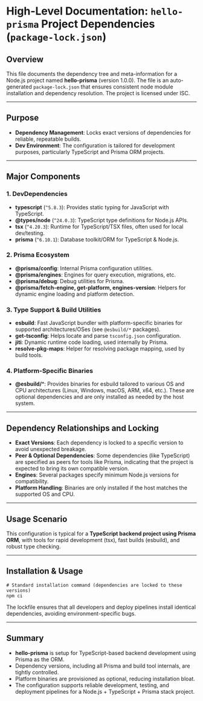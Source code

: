 # High-Level Documentation: `hello-prisma` Project Dependencies (`package-lock.json`)

## Overview

This file documents the dependency tree and meta-information for a Node.js project named **hello-prisma** (version 1.0.0). The file is an auto-generated `package-lock.json` that ensures consistent node module installation and dependency resolution. The project is licensed under ISC.

---

## Purpose

- **Dependency Management**: Locks exact versions of dependencies for reliable, repeatable builds.
- **Dev Environment**: The configuration is tailored for development purposes, particularly TypeScript and Prisma ORM projects.

---

## Major Components

### 1. **DevDependencies**
- **typescript** (`^5.8.3`): Provides static typing for JavaScript with TypeScript.
- **@types/node** (`^24.0.3`): TypeScript type definitions for Node.js APIs.
- **tsx** (`^4.20.3`): Runtime for TypeScript/TSX files, often used for local dev/testing.
- **prisma** (`^6.10.1`): Database toolkit/ORM for TypeScript & Node.js.

### 2. **Prisma Ecosystem**
- **@prisma/config**: Internal Prisma configuration utilities.
- **@prisma/engines**: Engines for query execution, migrations, etc.
- **@prisma/debug**: Debug utilities for Prisma.
- **@prisma/fetch-engine, get-platform, engines-version**: Helpers for dynamic engine loading and platform detection.

### 3. **Type Support & Build Utilities**
- **esbuild**: Fast JavaScript bundler with platform-specific binaries for supported architectures/OSes (see `@esbuild/*` packages).
- **get-tsconfig**: Helps locate and parse `tsconfig.json` configuration.
- **jiti**: Dynamic runtime code loading, used internally by Prisma.
- **resolve-pkg-maps**: Helper for resolving package mapping, used by build tools.

### 4. **Platform-Specific Binaries**
- **@esbuild/***: Provides binaries for esbuild tailored to various OS and CPU architectures (Linux, Windows, macOS, ARM, x64, etc.). These are optional dependencies and are only installed as needed by the host system.

---

## Dependency Relationships and Locking

- **Exact Versions**: Each dependency is locked to a specific version to avoid unexpected breakage.
- **Peer & Optional Dependencies**: Some dependencies (like TypeScript) are specified as peers for tools like Prisma, indicating that the project is expected to bring its own compatible version.
- **Engines**: Several packages specify minimum Node.js versions for compatibility.
- **Platform Handling**: Binaries are only installed if the host matches the supported OS and CPU.

---

## Usage Scenario

This configuration is typical for a **TypeScript backend project using Prisma ORM**, with tools for rapid development (tsx), fast builds (esbuild), and robust type checking.

---

## Installation & Usage

```shell
# Standard installation command (dependencies are locked to these versions)
npm ci
```

The lockfile ensures that all developers and deploy pipelines install identical dependencies, avoiding environment-specific bugs.

---

## Summary

- **hello-prisma** is setup for TypeScript-based backend development using Prisma as the ORM.
- Dependency versions, including all Prisma and build tool internals, are tightly controlled.
- Platform binaries are provisioned as optional, reducing installation bloat.
- The configuration supports reliable development, testing, and deployment pipelines for a Node.js + TypeScript + Prisma stack project.